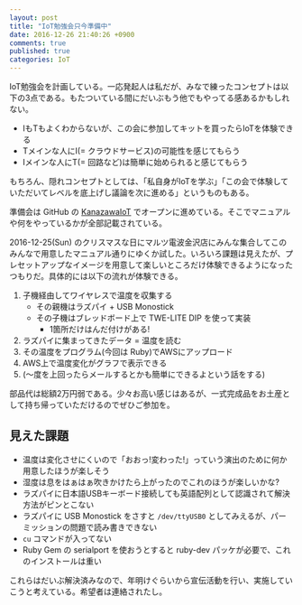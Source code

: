 ```yaml
---
layout: post
title: "IoT勉強会只今準備中"
date: 2016-12-26 21:40:26 +0900
comments: true
published: true
categories: IoT
---
```


IoT勉強会を計画している。一応発起人は私だが、みなで練ったコンセプトは以下の3点である。もたついている間にだいぶもう他でもやってる感あるかもしれない。

- IもTもよくわからないが、この会に参加してキットを買ったらIoTを体験できる
- Tメインな人にI(= クラウドサービス)の可能性を感じてもらう
- Iメインな人にT(= 回路など)は簡単に始められると感じてもらう

もちろん、隠れコンセプトとしては、「私自身がIoTを学ぶ」「この会で体験していただいてレベルを底上げし議論を次に進める」というものもある。

準備会は GitHub の [KanazawaIoT](https://github.com/KanazawaIoT) でオープンに進めている。そこでマニュアルや何をやっているかが全部記載されている。

2016-12-25(Sun) のクリスマスな日にマルツ電波金沢店にみんな集合してこのみんなで用意したマニュアル通りにゆくか試した。いろいろ課題は見えたが、プレセットアップなイメージを用意して楽しいところだけ体験できるようになったつもりだ。具体的には以下の流れが体験できる。

1. 子機経由してワイヤレスで温度を収集する
    - その親機はラズパイ + USB Monostick
    - その子機はブレッドボード上で TWE-LITE DIP を使って実装
      - 1箇所だけはんだ付けがある!
2. ラズパイに集まってきたデータ = 温度を読む
3. その温度をプログラム(今回は Ruby)でAWSにアップロード
4. AWS上で温度変化がグラフで表示できる
5. (〜度を上回ったらメールするとかも簡単にできるよという話をする)

部品代は総額2万円弱である。少々お高い感じはあるが、一式完成品をお土産として持ち帰っていただけるのでぜひご参加を。


## 見えた課題

- 温度は変化させにくいので「おおっ!変わった!」っていう演出のために何か用意したほうが楽しそう
- 湿度は息をはぁはぁ吹きかけたら上がったのでこれのほうが楽しいかな?
- ラズパイに日本語USBキーボード接続しても英語配列として認識されて解決方法がピンとこない
- ラズパイに USB Monostick をさすと `/dev/ttyUSB0` としてみえるが、パーミッションの問題で読み書きできない
- `cu` コマンドが入ってない
- Ruby Gem の serialport を使おうとすると ruby-dev パッケが必要で、これのインストールは重い

これらはだいぶ解決済みなので、年明けぐらいから宣伝活動を行い、実施していこうと考えている。希望者は連絡されたし。
